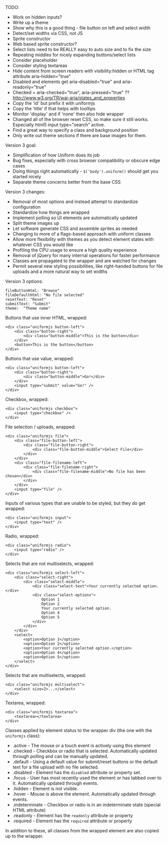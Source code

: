 TODO:

 * Work on hidden inputs?
 * Write up a theme
 * Show why this is a good thing - file button on left and select width
 * Detect/set widths via CSS, not JS
 * Sprite constructor
 * Web based sprite constructor?
 * Select lists need to be REALLY easy to auto size and to fix the size
 * Repeating middles for nicely expanding buttons/select lists
 * Consider placeholder
 * Consider styling textareas
 * Hide content from screen readers with visibility:hidden or HTML tag attribute aria-hidden="true"
 * Disabled and elements get aria-disabled="true" and aria-readonly="true"
 * Checked = aria-checked="true", aria-pressed="true" ??  http://www.w3.org/TR/wai-aria/states_and_properties
 * Copy the 'id' but prefix it with uniformjs
 * Copy the 'title' if that helps with tooltips
 * Monitor 'display' and if 'none' then also hide wrapper
 * Changed all of the browser reset CSS, so make sure it still works.  Especially html5 input type="search" active.
 * Find a great way to specify a class and background position
 * Only write out theme sections if there are base images for them.

Version 3 goal:

 * Simplification of how Uniform does its job
 * Bug fixes, especially with cross browser compatibility or obscure edge cases
 * Doing things right automatically - `$('body').uniform()` should get you started nicely
 * Separate theme concerns better from the base CSS

Version 3 changes:

 * Removal of most options and instead attempt to standardize configuration
 * Standardize how things are wrapped
 * Implement polling so UI elements are automatically updated
 * Split theme images up
 * Let software generate CSS and assemble sprites as needed
 * Changing to more of a flags-based approach with uniform classes
 * Allow more flexibility with themes as you detect element states with whatever CSS you would like
 * Profiling the CPU usage to ensure a high quality experience
 * Removal of jQuery for many internal operations for faster performance
 * Classes are propagated to the wrapper and are watched for changes
 * Permit several new styling possibilities, like right-handed buttons for file uploads and a more natural way to set widths

Version 3 options:

    fileButtonHtml: "Browse"
    fileDefaultHtml: "No file selected"
    resetText: "Reset"
    submitText: "Submit"
    theme:  "Theme name"

Buttons that use inner HTML, wrapped:

    <div class="uniformjs button-left">
        <div class="button-right">
            <div class="button-middle">This is the button</div>
        </div>
        <button>This is the button</button>
    </div>

Buttons that use value, wrapped:

    <div class="uniformjs button-left">
        <div class="button-right">
            <div class="button-middle">Go!</div>
        </div>
        <input type="submit" value="Go!" />
    </div>

Checkbox, wrapped:

    <div class="uniformjs checkbox">
        <input type="checkbox" />
    </div>

File selection / uploads, wrapped:

    <div class="uniformjs file">
        <div class="file-button-left">
            <div class="file-button-right">
                <div class="file-button-middle">Select File</div>
            </div>
        </div>
        <div class="file-filename-left">
            <div class="file-filename-right">
                <div class="file-filename-middle">No file has been chosen</div>
            </div>
        </div>
        <input type="file" />
    </div>

Inputs of various types that are unable to be styled, but they do get wrapped:

    <div class="uniformjs input">
        <input type="text" />
    </div>

Radio, wrapped:

    <div class="uniformjs radio">
        <input type="radio" />
    </div>

Selects that are not multiselects, wrapped:

    <div class="uniformjs select-left">
        <div class="select-right">
            <div class="select-middle">
                <div class="select-text">Your currently selected option.</div>
                <div class="select-options">
                    Option 1
                    Option 2
                    Your currently selected option.
                    Option 4
                    Option 5
                </div>
            </div>
        </div>
        <select>
            <option>Option 1</option>
            <option>Option 2</option>
            <option>Your currently selected option.</option>
            <option>Option 4</option>
            <option>Option 5</option>
        </select>
    </div>

Selects that are multiselects, wrapped:

    <div class="uniformjs multiselect">
        <select size=2>...</select>
    </div>

Textarea, wrapped:

    <div class="uniformjs textarea">
        <textarea></textarea>
    </div>

Classes applied by element status to the wrapper div (the one with the `uniformjs` class):

 * .active - The mouse or a touch event is actively using this element
 * .checked - Checkbox or radio that is selected.  Automatically updated through polling and can be manually updated.
 * .default - Using a default value for submit/reset buttons or the default text for a file upload with no file selected.
 * .disabled - Element has the `disabled` attribute or property set.
 * .focus - User has most recently used the element or has tabbed over to it.  Automatically updated through events.
 * .hidden - Element is not visible.
 * .hover - Mouse is above the element.  Automatically updated through events.
 * .indeterminate - Checkbox or radio is in an indeterminate state (special HTML attribute)
 * .readonly - Element has the `readonly` attribute or property
 * .required - Element has the `required` attribute or property

In addition to these, all classes from the wrapped element are also copied up to the wrapper.
